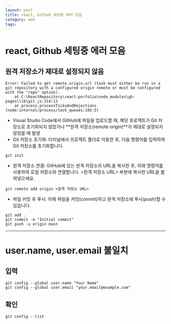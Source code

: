 ```yaml
---
layout: post
title: react, Github 세팅중 에러 모음
category: web
tags: 
---
```


# react, Github 세팅중 에러 모음

## 원격 저장소가 제대로 설정되지 않음
```
Error: Failed to get remote.origin.url (task must either be run in a git repository with a configured origin remote or must be configured with the "repo" option).
    at C:\ReactRepository\react-porfolio\node_modules\gh-pages\lib\git.js:214:13
    at process.processTicksAndRejections (node:internal/process/task_queues:105:5)
```
* Visual Studio Code에서 GitHub에 파일을 업로드할 때, 해당 프로젝트가 Git 저장소로 초기화되지 않았거나 **원격 저장소(remote origin)**가 제대로 설정되지 않았을 때 발생
* Git 저장소 초기화: 터미널에서 프로젝트 폴더로 이동한 후, 다음 명령어를 입력하여 Git 저장소를 초기화합니다.

```
git init
```

* 원격 저장소 연결: GitHub에 있는 원격 저장소의 URL을 복사한 후, 아래 명령어를 사용하여 로컬 저장소와 연결합니다. <원격 저장소 URL> 부분에 복사한 URL을 붙여넣으세요.

```
git remote add origin <원격 저장소 URL>
```

* 파일 커밋 후 푸시: 이제 파일을 커밋(commit)하고 원격 저장소에 푸시(push)할 수 있습니다.

```
git add .
git commit -m "Initial commit"
git push -u origin main
```

---

# user.name, user.email 불일치
## 입력
```
git config --global user.name "Your Name"
git config --global user.email "your.email@example.com"
```
## 확인
```
git config --list
```